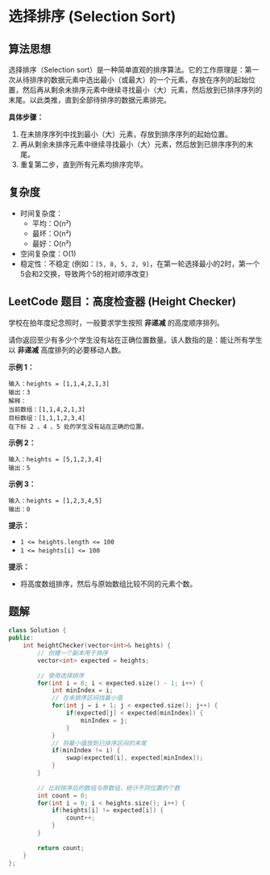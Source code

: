 # 选择排序 (Selection Sort)

## 算法思想

选择排序（Selection sort）是一种简单直观的排序算法。它的工作原理是：第一次从待排序的数据元素中选出最小（或最大）的一个元素，存放在序列的起始位置，然后再从剩余未排序元素中继续寻找最小（大）元素，然后放到已排序序列的末尾。以此类推，直到全部待排序的数据元素排完。

**具体步骤：**

1.  在未排序序列中找到最小（大）元素，存放到排序序列的起始位置。
2.  再从剩余未排序元素中继续寻找最小（大）元素，然后放到已排序序列的末尾。
3.  重复第二步，直到所有元素均排序完毕。

## 复杂度

-   时间复杂度：
    -   平均：O(n²)
    -   最坏：O(n²)
    -   最好：O(n²)
-   空间复杂度：O(1)
-   稳定性：不稳定 (例如：`[5, 8, 5, 2, 9]`，在第一轮选择最小的2时，第一个5会和2交换，导致两个5的相对顺序改变)

## LeetCode 题目：高度检查器 (Height Checker)

学校在拍年度纪念照时，一般要求学生按照 **非递减** 的高度顺序排列。

请你返回至少有多少个学生没有站在正确位置数量。该人数指的是：能让所有学生以 **非递减** 高度排列的必要移动人数。

**示例 1：**

```
输入：heights = [1,1,4,2,1,3]
输出：3
解释：
当前数组：[1,1,4,2,1,3]
目标数组：[1,1,1,2,3,4]
在下标 2 、4 、5 处的学生没有站在正确的位置。
```

**示例 2：**

```
输入：heights = [5,1,2,3,4]
输出：5
```

**示例 3：**

```
输入：heights = [1,2,3,4,5]
输出：0
```

**提示：**

*   `1 <= heights.length <= 100`
*   `1 <= heights[i] <= 100`

**提示：**
*   将高度数组排序，然后与原始数组比较不同的元素个数。

## 题解

```cpp
class Solution {
public:
    int heightChecker(vector<int>& heights) {
        // 创建一个副本用于排序
        vector<int> expected = heights;
        
        // 使用选择排序
        for(int i = 0; i < expected.size() - 1; i++) {
            int minIndex = i;
            // 在未排序区间找最小值
            for(int j = i + 1; j < expected.size(); j++) {
                if(expected[j] < expected[minIndex]) {
                    minIndex = j;
                }
            }
            // 将最小值放到已排序区间的末尾
            if(minIndex != i) {
                swap(expected[i], expected[minIndex]);
            }
        }
        
        // 比较排序后的数组与原数组，统计不同位置的个数
        int count = 0;
        for(int i = 0; i < heights.size(); i++) {
            if(heights[i] != expected[i]) {
                count++;
            }
        }
        
        return count;
    }
};
```